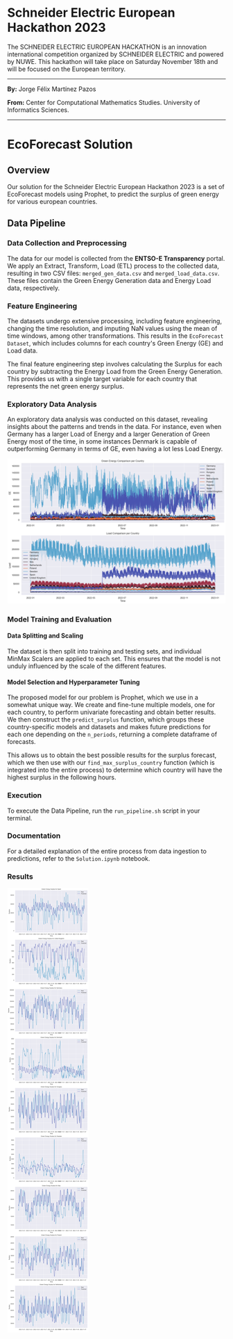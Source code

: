 # Schneider Electric European Hackathon 2023
The SCHNEIDER ELECTRIC EUROPEAN HACKATHON is an innovation international competition organized by SCHNEIDER ELECTRIC and powered by NUWE. This hackathon will take place on Saturday November 18th and will be focused on the European territory.

---

**By:** Jorge Félix Martínez Pazos

**From:** Center for Computational Mathematics Studies. University of Informatics Sciences.

---

# EcoForecast Solution

## Overview

Our solution for the Schneider Electric European Hackathon 2023 is a set of EcoForecast models using Prophet, to predict the surplus of green energy for various european countries. 

## Data Pipeline

### Data Collection and Preprocessing

The data for our model is collected from the **ENTSO-E Transparency** portal. We apply an Extract, Transform, Load (ETL) process to the collected data, resulting in two CSV files: `merged_gen_data.csv` and `merged_load_data.csv`. These files contain the Green Energy Generation data and Energy Load data, respectively.

### Feature Engineering

The datasets undergo extensive processing, including feature engineering, changing the time resolution, and imputing NaN values using the mean of time windows, among other transformations. This results in the `EcoForecast Dataset`, which includes columns for each country's Green Energy (GE) and Load data.

The final feature engineering step involves calculating the Surplus for each country by subtracting the Energy Load from the Green Energy Generation. This provides us with a single target variable for each country that represents the net green energy surplus.

### Exploratory Data Analysis

An exploratory data analysis was conducted on this dataset, revealing insights about the patterns and trends in the data. For instance, even when Germany has a larger Load of Energy and a larger Generation of Green Energy most of the time, in some instances Denmark is capable of outperforming Germany in terms of GE, even having a lot less Load Energy.

![Comparision](images/Comparision.png)

### Model Training and Evaluation

#### Data Splitting and Scaling

The dataset is then split into training and testing sets, and individual MinMax Scalers are applied to each set. This ensures that the model is not unduly influenced by the scale of the different features.

#### Model Selection and Hyperparameter Tuning

The proposed model for our problem is Prophet, which we use in a somewhat unique way. We create and fine-tune multiple models, one for each country, to perform univariate forecasting and obtain better results. We then construct the `predict_surplus` function, which groups these country-specific models and datasets and makes future predictions for each one depending on the `n_periods`, returning a complete dataframe of forecasts.

This allows us to obtain the best possible results for the surplus forecast, which we then use with our `find_max_surplus_country` function (which is integrated into the entire process) to determine which country will have the highest surplus in the following hours.

### Execution

To execute the Data Pipeline, run the `run_pipeline.sh` script in your terminal.

### Documentation

For a detailed explanation of the entire process from data ingestion to predictions, refer to the `Solution.ipynb` notebook.

### Results

![EcoForecast Per Country](images/EcoForecasts.png)
